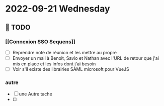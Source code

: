 # 2022-09-21 Wednesday

## 📆 TODO
### [[Connexion SSO Sequens]]
- [ ] Reprendre note de réunion et les mettre au propre
- [ ] Envoyer un mail à Benoit, Savio et Nathan avec l'URL de  retour que j'ai mis en place et les infos dont j'ai besoin
- [ ] Voir s'il existe des librairies SAML microsoft pour VueJS

### autre
- [ ] une Autre tache
- [ ] 